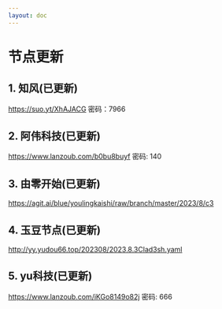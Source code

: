 ```yaml
---
layout: doc
---
```

# 节点更新

## 1. 知风(已更新)

https://suo.yt/XhAJACG 密码：7966

## 2. 阿伟科技(已更新)

https://www.lanzoub.com/b0bu8buyf 密码: 140

## 3. 由零开始(已更新)

https://agit.ai/blue/youlingkaishi/raw/branch/master/2023/8/c3

## 4. 玉豆节点(已更新)

http://yy.yudou66.top/202308/2023.8.3Clad3sh.yaml
  
## 5. yu科技(已更新)

https://www.lanzoub.com/iKGo8149o82j 密码: 666
